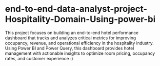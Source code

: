 # end-to-end-data-analyst-project-Hospitality-Domain-Using-power-bi
This project focuses on building an end-to-end hotel performance dashboard that tracks and analyzes critical metrics for improving occupancy, revenue, and operational efficiency in the hospitality industry. Using Power BI and Power Query, this dashboard provides hotel management with actionable insights to optimize room pricing, occupancy rates, and customer experience :)
